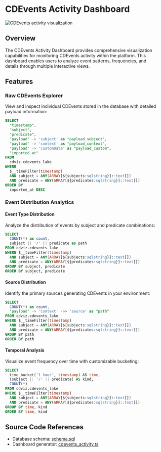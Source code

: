 # CDEvents Activity Dashboard

![CDEvents activity visualization](/screenshots/grafana_dashboard_cdevents_activity-20250606_2102.png)

## Overview

The CDEvents Activity Dashboard provides comprehensive visualization capabilities for monitoring CDEvents activity within the platform. This dashboard enables users to analyze event patterns, frequencies, and details through multiple interactive views.

## Features

### Raw CDEvents Explorer

View and inspect individual CDEvents stored in the database with detailed payload information:

```sql
SELECT
  "timestamp",
  "subject",
  "predicate",
  "payload" -> 'subject' as "payload_subject",
  "payload" -> 'context' as "payload_context",
  "payload" -> 'customData' as "payload_custom",
  "imported_at"
FROM
  cdviz.cdevents_lake
WHERE
  $__timeFilter(timestamp)
  AND subject = ANY(ARRAY[${subjects:sqlstring}]::text[])
  AND predicate = ANY(ARRAY[${predicates:sqlstring}]::text[])
ORDER BY
  imported_at DESC
```

### Event Distribution Analytics

#### Event Type Distribution

Analyze the distribution of events by subject and predicate combinations:

```sql
SELECT
  COUNT(*) as count,
  subject || '/' || predicate as path
FROM cdviz.cdevents_lake
WHERE $__timeFilter(timestamp)
  AND subject = ANY(ARRAY[${subjects:sqlstring}]::text[])
  AND predicate = ANY(ARRAY[${predicates:sqlstring}]::text[])
GROUP BY subject, predicate
ORDER BY subject, predicate
```

#### Source Distribution

Identify the primary sources generating CDEvents in your environment:

```sql
SELECT
  COUNT(*) as count,
  "payload" -> 'context' ->> 'source' as "path"
FROM cdviz.cdevents_lake
WHERE $__timeFilter(timestamp)
  AND subject = ANY(ARRAY[${subjects:sqlstring}]::text[])
  AND predicate = ANY(ARRAY[${predicates:sqlstring}]::text[])
GROUP BY path
ORDER BY path
```

#### Temporal Analysis

Visualize event frequency over time with customizable bucketing:

```sql
SELECT
  time_bucket('1 hour', timestamp) AS time,
  (subject || '/' || predicate) AS kind,
  COUNT(*)
FROM cdviz.cdevents_lake
WHERE $__timeFilter(timestamp)
  AND subject = ANY(ARRAY[${subjects:sqlstring}]::text[])
  AND predicate = ANY(ARRAY[${predicates:sqlstring}]::text[])
GROUP BY time, kind
ORDER BY time, kind
```

## Source Code References

- Database schema: [schema.sql](https://github.com/cdviz-dev/cdviz/blob/main/cdviz-db/src/schema.sql)
- Dashboard generator: [cdevents_activity.ts](https://github.com/cdviz-dev/cdviz/blob/main/cdviz-grafana/dashboards_generator/src/dashboards/cdevents_activity.ts)